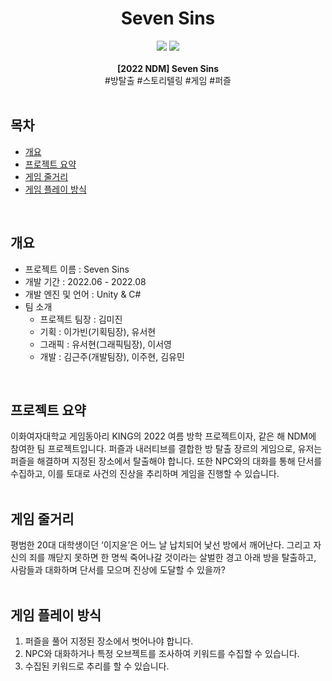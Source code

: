 <div align="center">
<h1> Seven Sins </h1>

<img src="https://img.shields.io/badge/Unity-000000?style=flat-square&logo=unity&logoColor=white"/>
<img src="https://img.shields.io/badge/-C%23-512BD4?style=for-the-badge&logo=Csharp&logoColor=FFFFFF"/><br><br>
<b>[2022 NDM] Seven Sins</b>
<br>
#방탈출  #스토리텔링  #게임  #퍼즐


</div>

<br>

## 목차
- [개요](#개요)
- [프로젝트 요약](#프로젝트-요약)
- [게임 줄거리](#게임-줄거리)
- [게임 플레이 방식](#게임-플레이-방식)
<br>


## 개요
- 프로젝트 이름 : Seven Sins
- 개발 기간 : 2022.06 - 2022.08
- 개발 엔진 및 언어 : Unity & C#
- 팀 소개
  - 프로젝트 팀장 : 김미진
  - 기획 : 이가빈(기획팀장), 유서현
  - 그래픽 : 유서현(그래픽팀장), 이서영
  - 개발 : 김근주(개발팀장), 이주현, 김유민
  
<br>


## 프로젝트 요약
이화여자대학교 게임동아리 KING의 2022 여름 방학 프로젝트이자, 같은 해 NDM에 참여한 팀 프로젝트입니다.
퍼즐과 내러티브를 결합한 방 탈출 장르의 게임으로, 유저는 퍼즐을 해결하며 지정된 장소에서 탈출해야 합니다. 또한 NPC와의 대화를 통해 단서를 수집하고, 이를 토대로 사건의 진상을 추리하며 게임을 진행할 수 있습니다.
<br>
<br>


## 게임 줄거리
평범한 20대 대학생이던 ‘이지윤’은 어느 날 납치되어 낯선 방에서 깨어난다.
그리고 자신의 죄를 깨닫지 못하면 한 명씩 죽어나갈 것이라는 살벌한 경고 아래 방을 탈출하고, 사람들과 대화하며 단서를 모으며 진상에 도달할 수 있을까?
<br>
<br>


## 게임 플레이 방식
1. 퍼즐을 풀어 지정된 장소에서 벗어나야 합니다.
2. NPC와 대화하거나 특정 오브젝트를 조사하여 키워드를 수집할 수 있습니다.
3. 수집된 키워드로 추리를 할 수 있습니다.


<br>
<br>
